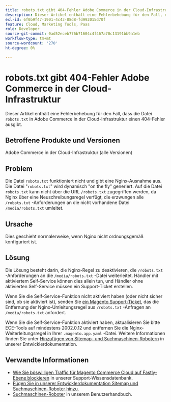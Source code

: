 ```yaml
---
title: robots.txt gibt 404-Fehler Adobe Commerce in der Cloud-Infrastruktur
description: Dieser Artikel enthält eine Fehlerbehebung für den Fall, dass die Datei "robots.txt"in Adobe Commerce einen 404-Fehler in der Cloud-Infrastruktur ausgibt.
exl-id: 6f0b9f47-1901-4c43-88d8-fd992015d70f
feature: Cloud, Marketing Tools, Paas
role: Developer
source-git-commit: 0ad52eceb776b71604c4f467a70c13191bb9a1eb
workflow-type: tm+mt
source-wordcount: '270'
ht-degree: 0%

---
```


# robots.txt gibt 404-Fehler Adobe Commerce in der Cloud-Infrastruktur

Dieser Artikel enthält eine Fehlerbehebung für den Fall, dass die Datei `robots.txt` in Adobe Commerce in der Cloud-Infrastruktur einen 404-Fehler ausgibt.

## Betroffene Produkte und Versionen

Adobe Commerce in der Cloud-Infrastruktur (alle Versionen)

## Problem

Die Datei `robots.txt` funktioniert nicht und gibt eine Nginx-Ausnahme aus. Die Datei &quot;`robots.txt`&quot; wird dynamisch &quot;on the fly&quot; generiert. Auf die Datei `robots.txt` kann nicht über die URL `/robots.txt` zugegriffen werden, da Nginx über eine Neuschreibungsregel verfügt, die erzwungen alle `/robots.txt` -Anforderungen an die nicht vorhandene Datei `/media/robots.txt` umleitet.

## Ursache

Dies geschieht normalerweise, wenn Nginx nicht ordnungsgemäß konfiguriert ist.

## Lösung

Die Lösung besteht darin, die Nginx-Regel zu deaktivieren, die `/robots.txt` -Anforderungen an die `/media/robots.txt` -Datei weiterleitet. Händler mit aktiviertem Self-Service können dies allein tun, und Händler ohne aktivierten Self-Service müssen ein Support-Ticket erstellen.

Wenn Sie die Self-Service-Funktion nicht aktiviert haben (oder nicht sicher sind, ob sie aktiviert ist), senden Sie [ein Magento Support-Ticket](/help/help-center-guide/help-center/magento-help-center-user-guide.md#submit-ticket), das die Entfernung der Nginx-Umleitungsregel aus `/robots.txt` -Anfragen an `/media/robots.txt` anfordert.

Wenn Sie die Self-Service-Funktion aktiviert haben, aktualisieren Sie bitte ECE-Tools auf mindestens 2002.0.12 und entfernen Sie die Nginx-Weiterleitungsregel in Ihrer `.magento.app.yaml` -Datei. Weitere Informationen finden Sie unter [Hinzufügen von Sitemap- und Suchmaschinen-Robotern](https://experienceleague.adobe.com/docs/commerce-cloud-service/user-guide/configure-store/robots-sitemap.html) in unserer Entwicklerdokumentation.

## Verwandte Informationen

* [Wie Sie böswilligen Traffic für Magento Commerce Cloud auf Fastly-Ebene blockieren](/help/how-to/general/block-malicious-traffic-for-magento-commerce-on-fastly-level.md) in unserer Support-Wissensdatenbank.
* [Fügen Sie in unserer Entwicklerdokumentation Sitemap und Suchmaschinen-Roboter hinzu](https://devdocs.magento.com/cloud/trouble/robots-sitemap.html).
* [Suchmaschinen-Roboter](https://experienceleague.adobe.com/docs/commerce-admin/marketing/seo/seo-overview.html#search-engine-robots) in unserem Benutzerhandbuch.
